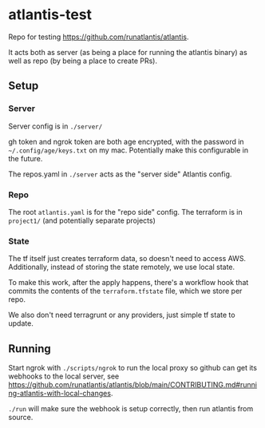 # atlantis-test

Repo for testing https://github.com/runatlantis/atlantis.

It acts both as server (as being a place for running the atlantis binary) as well as repo (by being a place to create PRs).

## Setup

### Server

Server config is in `./server/`

gh token and ngrok token are both age encrypted, with the password in `~/.config/age/keys.txt` on my mac. Potentially make this configurable in the future.

The repos.yaml in `./server` acts as the "server side" Atlantis config.

### Repo

The root `atlantis.yaml` is for the "repo side" config. The terraform is in `project1/` (and potentially separate projects)

### State

The tf itself just creates terraform data, so doesn't need to access AWS. Additionally, instead of storing the state remotely, we use local state.

To make this work, after the apply happens, there's a workflow hook that commits the contents of the `terraform.tfstate` file, which we store per repo.

We also don't need terragrunt or any providers, just simple tf state to update.

## Running

Start ngrok with `./scripts/ngrok` to run the local proxy so github can get its webhooks to the local server, see https://github.com/runatlantis/atlantis/blob/main/CONTRIBUTING.md#running-atlantis-with-local-changes.

`./run` will make sure the webhook is setup correctly, then run atlantis from source.

